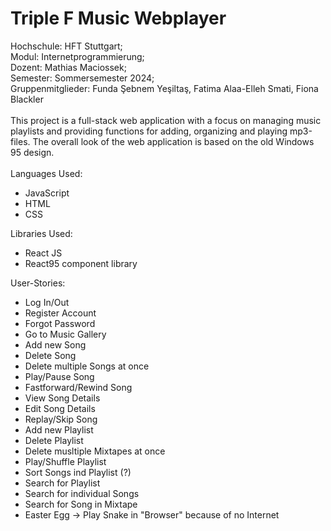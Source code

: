 # Triple F Music Webplayer

Hochschule: HFT Stuttgart;<br>
Modul: Internetprogrammierung;<br>
Dozent: Mathias Maciossek;<br>
Semester: Sommersemester 2024;<br>
Gruppenmitglieder: Funda Şebnem Yeşiltaş, Fatima Alaa-Elleh Smati, Fiona Blackler<br>
<br>
This project is a full-stack web application with a focus on managing music playlists and providing functions for adding, organizing and playing mp3-files. The overall look of the web application is based on the old Windows 95 design.<br>
<br>
Languages Used:<br>

- JavaScript
- HTML
- CSS

Libraries Used:<br>

- React JS
- React95 component library

User-Stories:<br>

- Log In/Out
- Register Account
- Forgot Password
- Go to Music Gallery
- Add new Song
- Delete Song
- Delete multiple Songs at once
- Play/Pause Song
- Fastforward/Rewind Song
- View Song Details
- Edit Song Details
- Replay/Skip Song
- Add new Playlist
- Delete Playlist
- Delete musltiple Mixtapes at once
- Play/Shuffle Playlist
- Sort Songs ind Playlist (?)
- Search for Playlist
- Search for individual Songs
- Search for Song in Mixtape
- Easter Egg -> Play Snake in "Browser" because of no Internet
